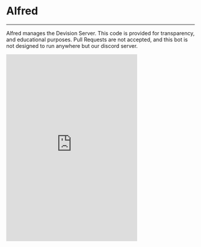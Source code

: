 # Alfred
___

Alfred manages the Devision Server.
This code is provided for transparency, and educational purposes.
Pull Requests are not accepted, and this bot is not designed to run anywhere but our discord server.

<iframe src="https://canary.discord.com/widget?id=514232441498763279&theme=dark" width="350" height="500" allowtransparency="true" frameborder="0" sandbox="allow-popups allow-popups-to-escape-sandbox allow-same-origin allow-scripts"></iframe>